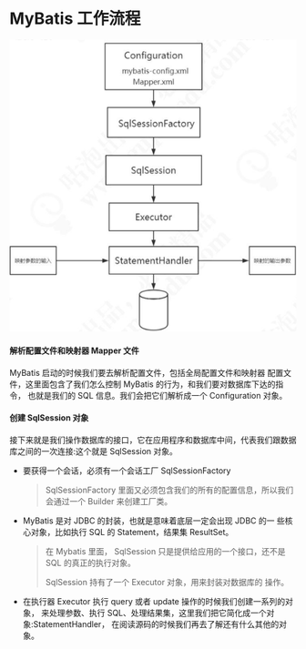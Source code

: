 # MyBatis 工作流程

![image-20200628220129104](../../assets/image-20200628220129104.png)

#### 解析配置文件和映射器 Mapper 文件

MyBatis 启动的时候我们要去解析配置文件，包括全局配置文件和映射器 配置文件，这里面包含了我们怎么控制 MyBatis 的行为，和我们要对数据库下达的指令， 也就是我们的 SQL 信息。我们会把它们解析成一个 Configuration 对象。

#### 创建 SqlSession 对象

接下来就是我们操作数据库的接口，它在应用程序和数据库中间，代表我们跟数据库之间的一次连接:这个就是 SqlSession 对象。

- 要获得一个会话，必须有一个会话工厂 SqlSessionFactory

  > SqlSessionFactory 里面又必须包含我们的所有的配置信息，所以我们会通过一个 Builder 来创建工厂类。

- MyBatis 是对 JDBC 的封装，也就是意味着底层一定会出现 JDBC 的一 些核心对象，比如执行 SQL 的 Statement，结果集 ResultSet。

  > 在 Mybatis 里面， SqlSession 只是提供给应用的一个接口，还不是 SQL 的真正的执行对象。
  >
  > SqlSession 持有了一个 Executor 对象，用来封装对数据库的 操作。

- 在执行器 Executor 执行 query 或者 update 操作的时候我们创建一系列的对象， 来处理参数、执行 SQL、处理结果集，这里我们把它简化成一个对象:StatementHandler， 在阅读源码的时候我们再去了解还有什么其他的对象。

